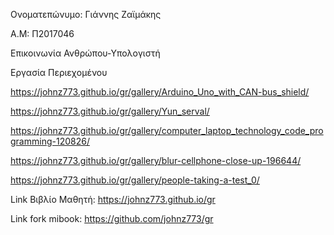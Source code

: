 Ονοματεπώνυμο: Γιάννης Ζαϊμάκης

Α.Μ: Π2017046

Επικοινωνία Ανθρώπου-Υπολογιστή

Εργασία Περιεχομένου

https://johnz773.github.io/gr/gallery/Arduino_Uno_with_CAN-bus_shield/

https://johnz773.github.io/gr/gallery/Yun_serval/

https://johnz773.github.io/gr/gallery/computer_laptop_technology_code_programming-120826/

https://johnz773.github.io/gr/gallery/blur-cellphone-close-up-196644/

https://johnz773.github.io/gr/gallery/people-taking-a-test_0/

Link Βιβλίο Μαθητή: https://johnz773.github.io/gr

Link fork mibook: https://github.com/johnz773/gr
